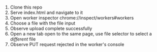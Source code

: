 1. Clone this repo
2. Serve index.html and navigate to it
3. Open worker inspector chrome://inspect/workers#workers
4. Choose a file with the file input
5. Observe upload complete successfully
6. Open a new tab open to the same page, use file selector to select a _different_ file
7. Observe PUT request rejected in the worker's console

